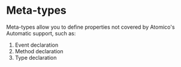 # Meta-types

Meta-types allow you to define properties not covered by Atomico's Automatic support, such as:

1. Event declaration
2. Method declaration
3. Type declaration
